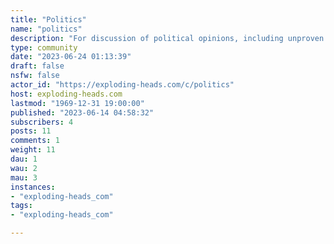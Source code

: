 ```yaml
---
title: "Politics" 
name: "politics"
description: "For discussion of political opinions, including unproven accusations by public figures. Please post any newsworthy item in the News community, this community is for sharing opinions rather than sharing news."
type: community
date: "2023-06-24 01:13:39"
draft: false
nsfw: false
actor_id: "https://exploding-heads.com/c/politics"
host: exploding-heads.com
lastmod: "1969-12-31 19:00:00"
published: "2023-06-14 04:58:32"
subscribers: 4
posts: 11
comments: 1
weight: 11
dau: 1
wau: 2
mau: 3
instances:
- "exploding-heads_com"
tags: 
- "exploding-heads_com"

---
```

